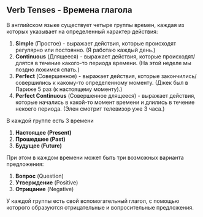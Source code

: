 ## Verb Tenses - Времена глагола

В английском языке существует четыре группы времен, каждая из которых указывает на определенный характер действия:

1. **Simple** (Простое) - выражает действия, которые происходят регулярно или постоянно. (Я работаю каждый день.)
2. **Continuous** (Длящееся) - выражает действия, которые происходят/длятся в течение какого-то периода времени. (На этой неделе мы поздно ложимся спать.)
3. **Perfect** (Совершенное) - выражает действия, которые закончились/совершились к какому-то определенному моменту. (Джек был в Париже 5 раз (к настоящему моменту).)
4. **Perfect Continuous** (Совершенное длящееся) - выражает действия, которые начались в какой-то момент времени и длились в течение некоего периода. (Элен смотрит телевизор уже 3 часа.)

В каждой группе есть 3 времени

1. **Настоящее (Present)**
2. **Прошедшее (Past)**
3. **Будущее (Future)**

При этом в каждом времени может быть три возможных варианта предложения:

1. **Вопрос** (Question)
2. **Утверждение** (Positive)
3. **Отрицание** (Negative)

У каждой группы есть свой вспомогательный глагол, с помощью которого образуются отрицательные и вопросительные предложения.